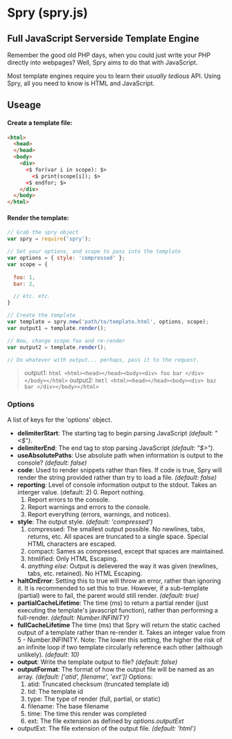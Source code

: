# **Spry** (spry.js)
## Full JavaScript Serverside Template Engine

Remember the good old PHP days, when you could just write your PHP directly into webpages?
Well, Spry aims to do that with JavaScript.

Most template engines require you to learn their *usually tedious* API. Using Spry, all you need to know is HTML and JavaScript.

## Useage

#### Create a template file:

```html
<html>
  <head>
  </head>
  <body>
    <div>
      <$ for(var i in scope): $>
        <$ print(scope[i]); $>
      <$ endfor; $>
    </div>
  </body>
</html>
```

#### Render the template:

```javascript
// Grab the spry object
var spry = require('spry');

// Set your options, and scope to pass into the template
var options = { style: 'compressed' };
var scope = {
  
  foo: 1,
  bar: 2,

  // etc. etc.
}

// Create the template
var template = spry.new('path/to/template.html', options, scope);
var output1 = template.render();

// Now, change scope.foo and re-render
var output2 = template.render();

// Do whatever with output... perhaps, pass it to the request.
```

> output1: ```html <html><head></head><body><div> foo bar </div></body></html>```
> output2: ```hmtl <html><head></head><body><div> baz bar </div></body></html>```

### Options
A list of keys for the 'options' object.
- **delimiterStart**:
  The starting tag to begin parsing JavaScript *(default: "<$")*.
- **delimiterEnd**:
  The end tag to stop parsing JavaScript *(default: "$>")*.
- **useAbsolutePaths**:
  Use absolute path when information is output to the console? *(default: false)*
- **code**:
  Used to render snippets rather than files. If code is true, Spry will render the string provided rather than try to load a file. *(default: false)*
- **reporting**:
  Level of console information output to the stdout. Takes an interger value. (default: 2)
  0. Report nothing.
  1. Report errors to the console.
  2. Report warnings and errors to the console.
  3. Report everything (errors, warnings, and notices).
- **style**:
  The output style. *(default: 'compressed')*
  1. compressed: The smallest output possible. No newlines, tabs, returns, etc. All spaces are truncated to a single space. Special HTML characters are escaped.
  2. compact: Sames as compressed, except that spaces are maintained.
  3. htmlified: Only HTML Escaping.
  4. *anything else*: Output is delievered the way it was given (newlines, tabs, etc. retained). No HTML Escaping.
- **haltOnError**:
  Setting this to true will throw an error, rather than ignoring it. It is recommended to set this to true. However, if a sub-template (partial) were to fail, the parent would still render. *(default: true)*
- **partialCacheLifetime**: 
  The time (ms) to return a partial render (just executing the template's javascript function), rather than performing a full-render. *(default: Number.INFINITY)*
- **fullCacheLifetime**
  The time (ms) that Spry will return the static cached output of a template rather than re-render it. Takes an integer value from 5 - Number.INFINITY. Note: The lower this setting, the higher the risk of an infinite loop if two template circularly reference each other (although unlikely). *(default: 10)*
- **output**:
  Write the template output to file? *(default: false)*
- **outputFormat**:
  The format of how the output file will be named as an array. *(default: ['atid', filename', 'ext'])*
  Options:
    1. atid: Truncated checksum (truncated template id)
    2. tid: The template id
    3. type: The type of render (full, partial, or static)
    4. filename: The base filename
    5. time: The time this render was completed
    6. ext: The file extension as defined by *options.outputExt*
- outputExt:
  The file extension of the output file. *(default: 'html')*